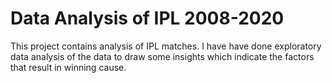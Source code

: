# Data Analysis of IPL 2008-2020
This project contains analysis of IPL matches. I have have done exploratory data analysis of the data to draw some insights which indicate the factors that result in winning cause.
